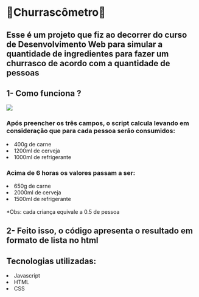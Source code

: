 <h1>🍖Churrascômetro🍖</h1>
    <h2>Esse é um projeto que fiz ao decorrer do curso de Desenvolvimento Web para 
        simular a quantidade de ingredientes para
        fazer um churrasco de acordo com a quantidade
        de pessoas</h2>
        

<h2>1- Como funciona ?</h2>
<img src='https://user-images.githubusercontent.com/81205077/125011775-74ad2d80-e03f-11eb-8135-8df7266ab1af.png'>
<h3>Após preencher os três campos, o script calcula levando em
        consideração que para cada pessoa serão consumidos:</h3>
<li> 400g de carne</li>
<li> 1200ml de cerveja</li>
<li> 1000ml de refrigerante</li>
<h3>Acima de 6 horas os valores passam a ser:</h3>
<li> 650g de carne</li>
<li> 2000ml de cerveja</li>
<li> 1500ml de refrigerante</li>
<br>
*Obs: cada criança equivale a 0.5 de pessoa

<h2>2- Feito isso, o código apresenta o resultado em formato de lista no html</h2>

<h2>Tecnologias utilizadas:</h2>
    <li>Javascript</li>
    <li>HTML</li>
    <li>CSS</li>
